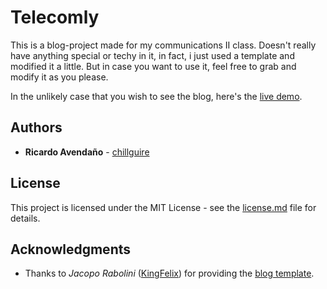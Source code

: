 # Telecomly

This is a blog-project made for my communications II class. Doesn't really have anything special or techy in it, in fact, i just used a template and modified it a little. But in case you want to use it, feel free to grab and modify it as you please.

In the unlikely case that you wish to see the blog, here's the [live demo](https://chillguire.github.io/telecomly).

## Authors

* **Ricardo Avendaño** - [chillguire](https://github.com/chillguire)

## License

This project is licensed under the MIT License - see the [license.md](license.md) file for details.

## Acknowledgments

* Thanks to *Jacopo Rabolini* ([KingFelix](https://github.com/KingFelix)) for providing the [blog template](https://github.com/KingFelix/emerald).
